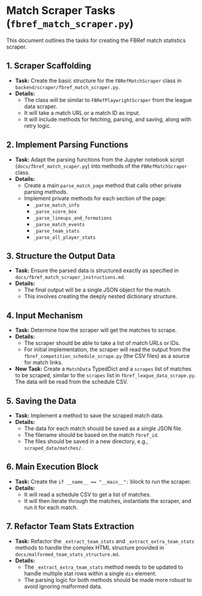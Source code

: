 # Match Scraper Tasks (`fbref_match_scraper.py`)

This document outlines the tasks for creating the FBRef match statistics scraper.

## 1. Scraper Scaffolding

*   **Task:** Create the basic structure for the `FBRefMatchScraper` class in `backend/scraper/fbref_match_scraper.py`.
*   **Details:**
    *   The class will be similar to `FBRefPlaywrightScraper` from the league data scraper.
    *   It will take a match URL or a match ID as input.
    *   It will include methods for fetching, parsing, and saving, along with retry logic.

## 2. Implement Parsing Functions

*   **Task:** Adapt the parsing functions from the Jupyter notebook script (`docs/fbref_match_scaper.py`) into methods of the `FBRefMatchScraper` class.
*   **Details:**
    *   Create a main `parse_match_page` method that calls other private parsing methods.
    *   Implement private methods for each section of the page:
        *   `_parse_match_info`
        *   `_parse_score_box`
        *   `_parse_lineups_and_formations`
        *   `_parse_match_events`
        *   `_parse_team_stats`
        *   `_parse_all_player_stats`

## 3. Structure the Output Data

*   **Task:** Ensure the parsed data is structured exactly as specified in `docs/fbref_match_scraper_instructions.md`.
*   **Details:**
    *   The final output will be a single JSON object for the match.
    *   This involves creating the deeply nested dictionary structure.

## 4. Input Mechanism

*   **Task:** Determine how the scraper will get the matches to scrape.
*   **Details:**
    *   The scraper should be able to take a list of match URLs or IDs.
    *   For initial implementation, the scraper will read the output from the `fbref_competition_schedule_scrape.py` (the CSV files) as a source for match links.
*   **New Task:** Create a `MatchData` TypedDict and a `scrapes` list of matches to be scraped, similar to the `scrapes` list in `fbref_league_data_scrape.py`. The data will be read from the schedule CSV.

## 5. Saving the Data

*   **Task:** Implement a method to save the scraped match data.
*   **Details:**
    *   The data for each match should be saved as a single JSON file.
    *   The filename should be based on the match `fbref_id`.
    *   The files should be saved in a new directory, e.g., `scraped_data/matches/`.

## 6. Main Execution Block

*   **Task:** Create the `if __name__ == "__main__":` block to run the scraper.
*   **Details:**
    *   It will read a schedule CSV to get a list of matches.
    *   It will then iterate through the matches, instantiate the scraper, and run it for each match.

## 7. Refactor Team Stats Extraction

*   **Task:** Refactor the `_extract_team_stats` and `_extract_extra_team_stats` methods to handle the complex HTML structure provided in `docs/malformed_team_stats_structure.md`.
*   **Details:**
    *   The `_extract_extra_team_stats` method needs to be updated to handle multiple stat rows within a single `div` element.
    *   The parsing logic for both methods should be made more robust to avoid ignoring malformed data.
